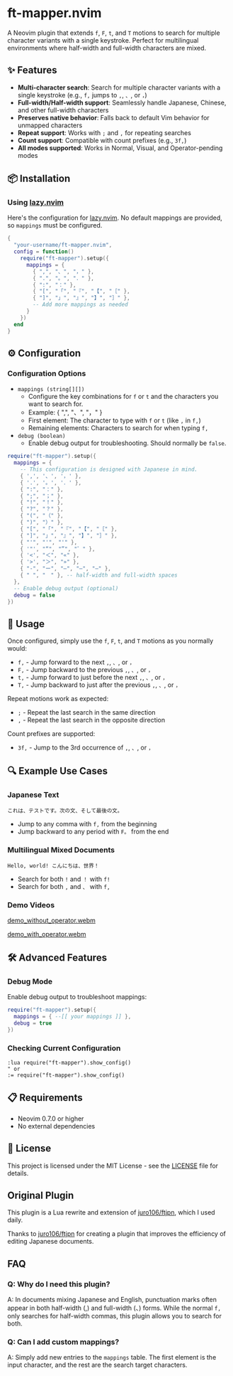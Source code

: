 # ft-mapper.nvim

A Neovim plugin that extends `f`, `F`, `t`, and `T` motions to search for multiple character variants with a single keystroke. Perfect for multilingual environments where half-width and full-width characters are mixed.

## ✨ Features

- **Multi-character search**: Search for multiple character variants with a single keystroke (e.g., `f,` jumps to `,`, `、`, or `，`)
- **Full-width/Half-width support**: Seamlessly handle Japanese, Chinese, and other full-width characters
- **Preserves native behavior**: Falls back to default Vim behavior for unmapped characters
- **Repeat support**: Works with `;` and `,` for repeating searches
- **Count support**: Compatible with count prefixes (e.g., `3f,`)
- **All modes supported**: Works in Normal, Visual, and Operator-pending modes

## 📦 Installation

### Using [lazy.nvim](https://github.com/folke/lazy.nvim)

Here's the configuration for [lazy.nvim](https://github.com/folke/lazy.nvim). No default mappings are provided, so `mappings` must be configured.

```lua
{
  "your-username/ft-mapper.nvim",
  config = function()
    require("ft-mapper").setup({
      mappings = {
        { ",", "、", "，" },
        { ".", "。", "．" },
        { ":", "：" },
        { "[", "「", "『", "【", "［" },
        { "]", "」", "』", "】", "］" },
        -- Add more mappings as needed
      }
    })
  end
}
```

## ⚙️ Configuration

### Configuration Options

- `mappings (string[][])`
    - Configure the key combinations for `f` or `t` and the characters you want to search for.
    - Example: { ",", "、", "，" }
    - First element: The character to type with `f` or `t` (like `,` in `f,`)
    - Remaining elements: Characters to search for when typing `f,`
- `debug (boolean)`
    - Enable debug output for troubleshooting. Should normally be `false`.

```lua
require("ft-mapper").setup({
  mappings = {
    -- This configuration is designed with Japanese in mind.
    { ',', '、', '，' },
    { '.', '。', '．' },
    { ":", "：" },
    { ";", "；" },
    { "!", "！" },
    { "?", "？" },
    { "(", "（" },
    { ")", "）" },
    { "[", "「", "『", "【", "［" },
    { "]", "」", "』", "】", "］" },
    { "'", "'", "'" },
    { '"', "“", "”", "゛" },
    { '<', "＜", "«" },
    { '>', "＞", "»" },
    { "-", "ー", "―", "—", "–" },
    { " ", "　" }, -- half-width and full-width spaces
  },
  -- Enable debug output (optional)
  debug = false
})
```

## 🚀 Usage

Once configured, simply use the `f`, `F`, `t`, and `T` motions as you normally would:

- `f,` - Jump forward to the next `,`, `、`, or `，`
- `F,` - Jump backward to the previous `,`, `、`, or `，`
- `t,` - Jump forward to just before the next `,`, `、`, or `，`
- `T,` - Jump backward to just after the previous `,`, `、`, or `，`

Repeat motions work as expected:
- `;` - Repeat the last search in the same direction
- `,` - Repeat the last search in the opposite direction

Count prefixes are supported:
- `3f,` - Jump to the 3rd occurrence of `,`, `、`, or `，`

## 🔍 Example Use Cases

### Japanese Text
```
これは、テストです。次の文、そして最後の文。
```
- Jump to any comma with `f,` from the beginning
- Jump backward to any period with `F。` from the end

### Multilingual Mixed Documents
```
Hello, world! こんにちは、世界！
```
- Search for both `!` and `！` with `f!`
- Search for both `,` and `、` with `f,`

### Demo Videos

[demo_without_operator.webm](https://github.com/user-attachments/assets/3d070a72-ea37-41a2-b72f-4b805f999c14)

[demo_with_operator.webm](https://github.com/user-attachments/assets/081f6e68-33d8-4b88-9575-9d6b6501f7a0)

## 🛠️ Advanced Features

### Debug Mode

Enable debug output to troubleshoot mappings:

```lua
require("ft-mapper").setup({
  mappings = { --[[ your mappings ]] },
  debug = true
})
```

### Checking Current Configuration

```vim
:lua require("ft-mapper").show_config()
" or
:= require("ft-mapper").show_config()
```

## 📋 Requirements

- Neovim 0.7.0 or higher
- No external dependencies

## 📄 License

This project is licensed under the MIT License - see the [LICENSE](LICENSE) file for details.

## Original Plugin

This plugin is a Lua rewrite and extension of [juro106/ftjpn](https://github.com/juro106/ftjpn), which I used daily.

Thanks to [juro106/ftjpn](https://github.com/juro106/ftjpn) for creating a plugin that improves the efficiency of editing Japanese documents.

## FAQ

### Q: Why do I need this plugin?

A: In documents mixing Japanese and English, punctuation marks often appear in both half-width (,) and full-width (、) forms. While the normal `f,` only searches for half-width commas, this plugin allows you to search for both.

### Q: Can I add custom mappings?

A: Simply add new entries to the `mappings` table. The first element is the input character, and the rest are the search target characters.
